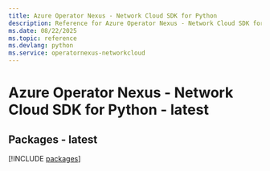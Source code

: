 ```yaml
---
title: Azure Operator Nexus - Network Cloud SDK for Python
description: Reference for Azure Operator Nexus - Network Cloud SDK for Python
ms.date: 08/22/2025
ms.topic: reference
ms.devlang: python
ms.service: operatornexus-networkcloud
---
```

# Azure Operator Nexus - Network Cloud SDK for Python - latest
## Packages - latest
[!INCLUDE [packages](operator-nexus---network-cloud-index.md)]